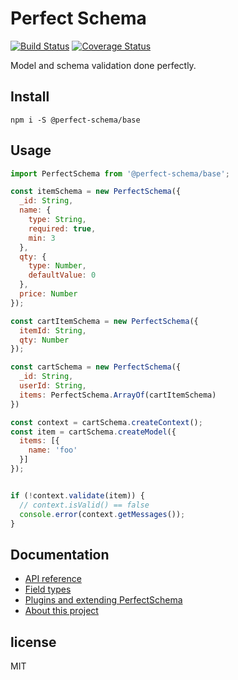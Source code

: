 # Perfect Schema
[![Build Status](https://travis-ci.org/perfect-schema/perfect-schema.svg?branch=master)](https://travis-ci.org/perfect-schema/perfect-schema)
[![Coverage Status](https://coveralls.io/repos/github/perfect-schema/perfect-schema/badge.svg?branch=master)](https://coveralls.io/github/perfect-schema/perfect-schema?branch=master)

Model and schema validation done perfectly.


## Install

```
npm i -S @perfect-schema/base
```

## Usage

```js
import PerfectSchema from '@perfect-schema/base';

const itemSchema = new PerfectSchema({
  _id: String,
  name: {
    type: String,
    required: true,
    min: 3
  },
  qty: {
    type: Number,
    defaultValue: 0
  },
  price: Number
});

const cartItemSchema = new PerfectSchema({
  itemId: String,
  qty: Number
});

const cartSchema = new PerfectSchema({
  _id: String,
  userId: String,
  items: PerfectSchema.ArrayOf(cartItemSchema)
})

const context = cartSchema.createContext();
const item = cartSchema.createModel({
  items: [{
    name: 'foo'
  }]
});


if (!context.validate(item)) {
  // context.isValid() == false
  console.error(context.getMessages());
}
```

## Documentation

* [API reference](https://perfect-schema.github.io/perfect-schema/docs/api.html)
* [Field types](https://perfect-schema.github.io/perfect-schema/docs/types.html)
* [Plugins and extending PerfectSchema](https://perfect-schema.github.io/perfect-schema/docs/plugins.html)
* [About this project](https://perfect-schema.github.io/perfect-schema/docs/about.html)


## license

MIT
